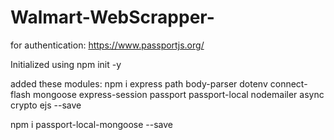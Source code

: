 # Walmart-WebScrapper-

for authentication: https://www.passportjs.org/

Initialized using npm init -y

added these modules: npm i express path body-parser dotenv connect-flash mongoose express-session passport passport-local nodemailer async crypto ejs --save

npm i passport-local-mongoose --save